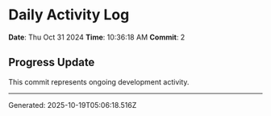# Daily Activity Log

**Date**: Thu Oct 31 2024
**Time**: 10:36:18 AM
**Commit**: 2

## Progress Update

This commit represents ongoing development activity.

---
Generated: 2025-10-19T05:06:18.516Z
